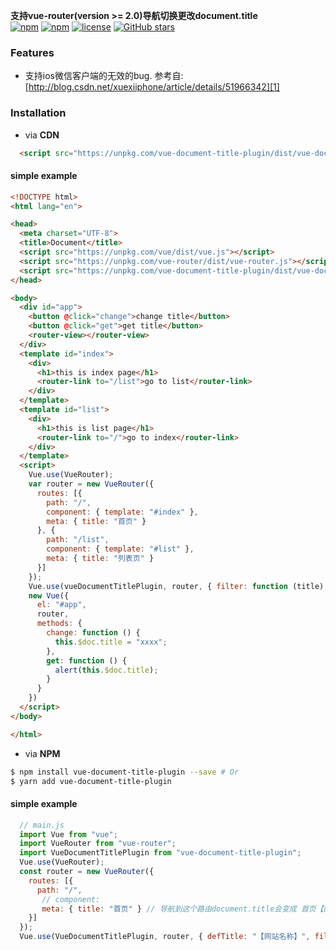 **支持vue-router(version >= 2.0)导航切换更改document.title**  
[![npm](https://img.shields.io/npm/v/vue-document-title-plugin.svg?style=flat-square)](https://www.npmjs.com/package/vue-document-title-plugin)
[![npm](https://img.shields.io/npm/dt/vue-document-title-plugin.svg?style=flat-square)](https://www.npmjs.com/package/vue-document-title-plugin)
[![license](https://img.shields.io/github/license/shmy/vue-document-title-plugin.svg?style=flat-square)](https://github.com/shmy/vue-document-title-plugin/blob/master/LICENSE.md)
[![GitHub stars](https://img.shields.io/github/stars/shmy/vue-document-title-plugin.svg?style=social&label=Star)](https://github.com/shmy/vue-document-title-plugin)  

### **Features**  
- 支持ios微信客户端的无效的bug. 参考自:[http://blog.csdn.net/xuexiiphone/article/details/51966342][1]  

### **Installation**  
+ via **CDN**  
``` html
  <script src="https://unpkg.com/vue-document-title-plugin/dist/vue-document-title-plugin.min.js"></script>
```  
#### simple example
```html
<!DOCTYPE html>
<html lang="en">

<head>
  <meta charset="UTF-8">
  <title>Document</title>
  <script src="https://unpkg.com/vue/dist/vue.js"></script>
  <script src="https://unpkg.com/vue-router/dist/vue-router.js"></script>
  <script src="https://unpkg.com/vue-document-title-plugin/dist/vue-document-title-plugin.min.js"></script>
</head>

<body>
  <div id="app">
    <button @click="change">change title</button>
    <button @click="get">get title</button>
    <router-view></router-view>
  </div>
  <template id="index">
    <div>
      <h1>this is index page</h1>
      <router-link to="/list">go to list</router-link>
    </div>
  </template>
  <template id="list">
    <div>
      <h1>this is list page</h1>
      <router-link to="/">go to index</router-link>
    </div>
  </template>
  <script>
    Vue.use(VueRouter);
    var router = new VueRouter({
      routes: [{
        path: "/",
        component: { template: "#index" },
        meta: { title: "首页" }
      }, {
        path: "/list",
        component: { template: "#list" },
        meta: { title: "列表页" }
      }]
    });
    Vue.use(vueDocumentTitlePlugin, router, { filter: function (title) { return title + "[balabala]" } });
    new Vue({
      el: "#app",
      router,
      methods: {
        change: function () {
          this.$doc.title = "xxxx";
        },
        get: function () {
          alert(this.$doc.title);
        }
      }
    })
  </script>
</body>

</html>
```
+ via **NPM**  
```bash
$ npm install vue-document-title-plugin --save # Or
$ yarn add vue-document-title-plugin
```

#### simple example

```javascript
  // main.js
  import Vue from "vue";
  import VueRouter from "vue-router";
  import VueDocumentTitlePlugin from "vue-document-title-plugin";
  Vue.use(VueRouter); 
  const router = new VueRouter({
    routes: [{
      path: "/",
       // component: 
       meta: { title: "首页" } // 导航到这个路由document.title会变成 首页【网站名称】
    }]
  });
  Vue.use(VueDocumentTitlePlugin, router, { defTitle: "【网站名称】", filter: title => `${title}【网站名称】` });
```


  [1]: http://blog.csdn.net/xuexiiphone/article/details/51966342